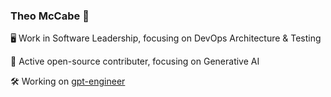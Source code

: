 ### Theo McCabe 👋

🖥️ Work in Software Leadership, focusing on DevOps Architecture & Testing

🌱 Active open-source contributer, focusing on Generative AI 

🛠️ Working on [gpt-engineer](https://github.com/AntonOsika/gpt-engineer)

